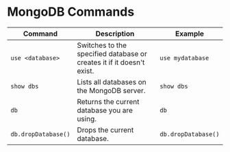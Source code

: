 # MongoDB Commands

| Command        | Description    | Example  |
|-------------------------------------|------------------------|-----------------|
| `use <database>` | Switches to the specified database or creates it if it doesn't exist. | `use mydatabase`    |
| `show dbs`          | Lists all databases on the MongoDB server.           | `show dbs`     |
| `db`             | Returns the current database you are using.         | `db`     |
| `db.dropDatabase()`  | Drops the current database.                  | `db.dropDatabase()` |
